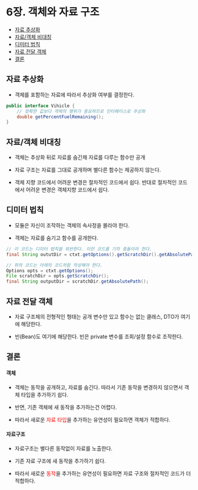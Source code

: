 # 6장. 객체와 자료 구조

- [자료 추상화](1)
- [자료/객체 비대칭](2)
- [디미터 법칙](3)
- [자료 전달 객체](4)
- [결론](5)

## 자료 추상화<a name="1"></a>

- 객체를 포함하는 자료에 따라서 추상화 여부를 결정한다.

```java
public interface Vihicle {
    // 정확한 값보다 객체의 행위가 중요하므로 인터페이스로 추상화
    double getPercentFuelRemaining(); 
}
```

## 자료/객체 비대칭<a name="2"></a>

- 객체는 추상화 뒤로 자료를 숨긴채 자료를 다루는 함수만 공개

- 자료 구조는 자료를 그대로 공개하며 별다른 함수는 제공하지 않는다.

- 객체 지향 코드에서 어려운 변경은 절차적인 코드에서 쉽다. 
  반대로 절차적인 코드에서 어려운 변경은 객체지향 코드에서 쉽다.

## 디미터 법칙<a name="3"></a>

- 모듈은 자신이 조작하는 객체의 속사정을 몰라야 한다.

- 객체는 자료를 숨기고 함수를 공개한다.

```java
// 이 코드는 디미터 법칙을 위반한다. 이런 코드를 기차 충돌이라 한다.
final String oututDir = ctxt.getOptions().getScratchDir().getAbsolutePath();

// 위의 코드는 아래의 코드처럼 작성해야 한다.
Options opts = ctxt.getOptions();
File scratchDir = opts.getScratchDir();
final String outputDir = scratchDir.getAbsolutePath();
```

## 자료 전달 객체<a name="4"></a>

- 자료 구조체의 전형적인 형태는 공개 변수만 있고 함수는 없는 클래스, DTO가 여기에 해당한다.

- 빈(Bean)도 여기에 해당한다. 빈은 private 변수를 조회/설정 함수로 조작한다.

## 결론<a name="5"></a>

#### 객체

- 객체는 동작을 공개하고, 자료를 숨긴다. 따라서 기존 동작을 변경하지 않으면서 객체 타입을 추가하기 쉽다.

- 반면, 기존 객체에 새 동작을 추가하는건 어렵다.

- 따라서 새로운 <span style="color:red">자료 타입</span>을 추가하는 유연성이 필요하면 객체가 적합하다.

#### 자료구조

- 자료구조는 별다른 동작없이 자료를 노출한다.

- 기존 자료 구조에 새 동작을 추가하기 쉽다.

- 따라서 새로운 <span style="color:red">동작</span>을 추가하는 유연성이 필요하면 자료 구조와 절차적인 코드가 더 적합하다.
